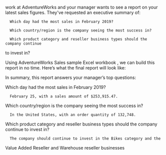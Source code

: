  work at AdventureWorks and your manager wants to see a report on your latest
 sales figures. They've requested an executive summary of:
 
      Which day had the most sales in February 2019?
 
      Which country/region is the company seeing the most success in?
 
      Which product category and reseller business types should the company continue
 to invest in?
 
 Using AdventureWorks Sales sample Excel workbook , we can build this report in
 no time. Here’s what the final report will look like:

  In summary, this report answers your manager’s top questions:
 
 Which day had the most sales in February 2019? 
 
      February 25, with a sales amount of $253,915.47.
 
 Which country/region is the company seeing the most success in? 
 
      In the United States, with an order quantity of 132,748.
 
 Which product category and reseller business types should the company continue
 to invest in?
 
      The company should continue to invest in the Bikes category and the
 Value Added Reseller and Warehouse reseller businesses
